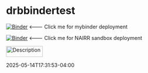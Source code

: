 # drbbindertest

[![Binder](https://mybinder.org/badge_logo.svg)](https://mybinder.org/v2/gh/dbenham/drbbindertest/HEAD?urlpath=%2Fdoc%2Ftree%2FMyNotebook.ipynb) <--- Click me for mybinder deployment

[![Binder](https://mybinder.org/badge_logo.svg)](https://binderhub.nairrpilot.org/v2/gh/dbenham/drbbindertest.git/HEAD) <--- Click me for NAIRR sandbox deployment

<img src="nairrlaunch.png" alt="Description" style="width:100px; height:30px;">


2025-05-14T17:31:53-04:00
